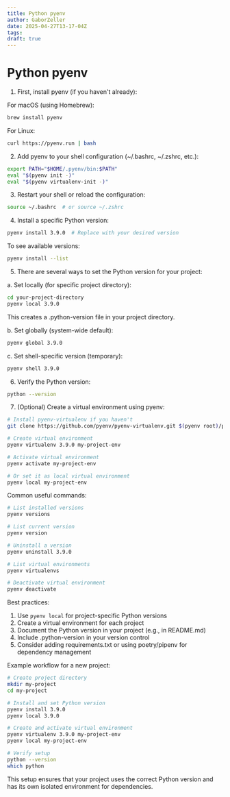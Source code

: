 ```yaml
---
title: Python pyenv
author: GaborZeller
date: 2025-04-27T13-17-04Z
tags:
draft: true
---
```


# Python pyenv

1. First, install pyenv (if you haven't already):

For macOS (using Homebrew):

```bash
brew install pyenv
```

For Linux:

```bash
curl https://pyenv.run | bash
```

2. Add pyenv to your shell configuration (~/.bashrc, ~/.zshrc, etc.):

```bash
export PATH="$HOME/.pyenv/bin:$PATH"
eval "$(pyenv init -)"
eval "$(pyenv virtualenv-init -)"
```

3. Restart your shell or reload the configuration:

```bash
source ~/.bashrc  # or source ~/.zshrc
```

4. Install a specific Python version:

```bash
pyenv install 3.9.0  # Replace with your desired version
```

To see available versions:

```bash
pyenv install --list
```

5. There are several ways to set the Python version for your project:

a. Set locally (for specific project directory):

```bash
cd your-project-directory
pyenv local 3.9.0
```

This creates a .python-version file in your project directory.

b. Set globally (system-wide default):

```bash
pyenv global 3.9.0
```

c. Set shell-specific version (temporary):

```bash
pyenv shell 3.9.0
```

6. Verify the Python version:

```bash
python --version
```

7. (Optional) Create a virtual environment using pyenv:

```bash
# Install pyenv-virtualenv if you haven't
git clone https://github.com/pyenv/pyenv-virtualenv.git $(pyenv root)/plugins/pyenv-virtualenv

# Create virtual environment
pyenv virtualenv 3.9.0 my-project-env

# Activate virtual environment
pyenv activate my-project-env

# Or set it as local virtual environment
pyenv local my-project-env
```

Common useful commands:

```bash
# List installed versions
pyenv versions

# List current version
pyenv version

# Uninstall a version
pyenv uninstall 3.9.0

# List virtual environments
pyenv virtualenvs

# Deactivate virtual environment
pyenv deactivate
```

Best practices:

1. Use `pyenv local` for project-specific Python versions
2. Create a virtual environment for each project
3. Document the Python version in your project (e.g., in README.md)
4. Include .python-version in your version control
5. Consider adding requirements.txt or using poetry/pipenv for dependency management

Example workflow for a new project:

```bash
# Create project directory
mkdir my-project
cd my-project

# Install and set Python version
pyenv install 3.9.0
pyenv local 3.9.0

# Create and activate virtual environment
pyenv virtualenv 3.9.0 my-project-env
pyenv local my-project-env

# Verify setup
python --version
which python
```

This setup ensures that your project uses the correct Python version and has its own isolated environment for dependencies.
